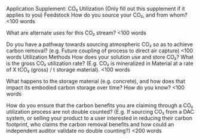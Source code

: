 




Application Supplement: CO₂ Utilization 
(Only fill out this supplement if it applies to you)
Feedstock 
How do you source your CO₂, and from whom?
<100 words

What are alternate uses for this CO₂ stream?
<100 words

Do you have a pathway towards sourcing atmospheric CO₂ so as to achieve carbon removal? (e.g. Future coupling of process to direct air capture) 
<100 words
Utilization Methods 
How does your solution use and store CO₂? What is the gross CO₂ utilization rate? (E.g. CO₂ is mineralized in Material at a rate of X tCO₂ (gross) / t storage material). 
<100 words

What happens to the storage material (e.g. concrete), and how does that impact its embodied carbon storage over time? How do you know?
<100 words

How do you ensure that the carbon benefits you are claiming through a CO₂ utilization process are not double counted? (E.g. If sourcing CO₂ from a DAC system, or selling your product to a user interested in reducing their carbon footprint, who claims the carbon removal benefits and how could an independent auditor validate no double counting?)
<200 words
